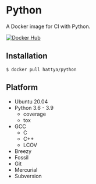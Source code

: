 # Python

A Docker image for CI with Python.

[![Docker Hub](https://img.shields.io/docker/cloud/build/hattya/python)](https://hub.docker.com/r/hattya/python)


## Installation

```console
$ docker pull hattya/python
```


## Platform

- Ubuntu 20.04
- Python 3.6 - 3.9
  - coverage
  - tox
- GCC
  - C
  - C++
  - LCOV
- Breezy
- Fossil
- Git
- Mercurial
- Subversion
